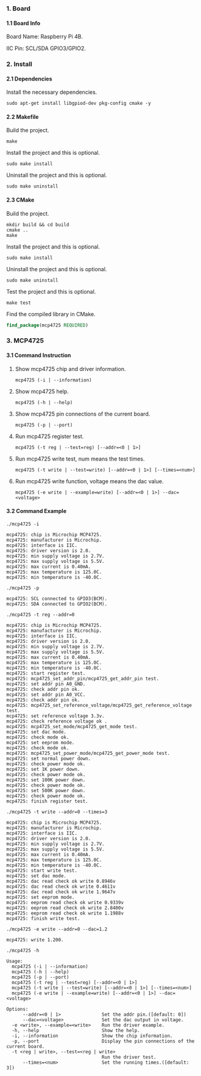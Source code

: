 ### 1. Board

#### 1.1 Board Info

Board Name: Raspberry Pi 4B.

IIC Pin: SCL/SDA GPIO3/GPIO2.

### 2. Install

#### 2.1 Dependencies

Install the necessary dependencies.

```shell
sudo apt-get install libgpiod-dev pkg-config cmake -y
```

#### 2.2 Makefile

Build the project.

```shell
make
```

Install the project and this is optional.

```shell
sudo make install
```

Uninstall the project and this is optional.

```shell
sudo make uninstall
```

#### 2.3 CMake

Build the project.

```shell
mkdir build && cd build 
cmake .. 
make
```

Install the project and this is optional.

```shell
sudo make install
```

Uninstall the project and this is optional.

```shell
sudo make uninstall
```

Test the project and this is optional.

```shell
make test
```

Find the compiled library in CMake. 

```cmake
find_package(mcp4725 REQUIRED)
```

### 3. MCP4725

#### 3.1 Command Instruction

1. Show mcp4725 chip and driver information.

   ```shell
   mcp4725 (-i | --information)
   ```

2. Show mcp4725 help.

   ```shell
   mcp4725 (-h | --help)
   ```

3. Show mcp4725 pin connections of the current board.

   ```shell
   mcp4725 (-p | --port)
   ```

4. Run mcp4725 register test.

   ```shell
   mcp4725 (-t reg | --test=reg) [--addr=<0 | 1>]
   ```

5. Run mcp4725 write test, num means the test times.

   ```shell
   mcp4725 (-t write | --test=write) [--addr=<0 | 1>] [--times=<num>]
   ```

6. Run mcp4725 write function, voltage means the dac value.

   ```shell
   mcp4725 (-e write | --example=write) [--addr=<0 | 1>] --dac=<voltage>
   ```

#### 3.2 Command Example

```shell
./mcp4725 -i

mcp4725: chip is Microchip MCP4725.
mcp4725: manufacturer is Microchip.
mcp4725: interface is IIC.
mcp4725: driver version is 2.0.
mcp4725: min supply voltage is 2.7V.
mcp4725: max supply voltage is 5.5V.
mcp4725: max current is 0.40mA.
mcp4725: max temperature is 125.0C.
mcp4725: min temperature is -40.0C.
```

```shell
./mcp4725 -p

mcp4725: SCL connected to GPIO3(BCM).
mcp4725: SDA connected to GPIO2(BCM).
```

```shell
./mcp4725 -t reg --addr=0

mcp4725: chip is Microchip MCP4725.
mcp4725: manufacturer is Microchip.
mcp4725: interface is IIC.
mcp4725: driver version is 2.0.
mcp4725: min supply voltage is 2.7V.
mcp4725: max supply voltage is 5.5V.
mcp4725: max current is 0.40mA.
mcp4725: max temperature is 125.0C.
mcp4725: min temperature is -40.0C.
mcp4725: start register test.
mcp4725: mcp4725_set_addr_pin/mcp4725_get_addr_pin test.
mcp4725: set addr pin A0_GND.
mcp4725: check addr pin ok.
mcp4725: set addr pin A0_VCC.
mcp4725: check addr pin ok.
mcp4725: mcp4725_set_reference_voltage/mcp4725_get_reference_voltage test.
mcp4725: set reference voltage 3.3v.
mcp4725: check reference voltage ok .
mcp4725: mcp4725_set_mode/mcp4725_get_mode test.
mcp4725: set dac mode.
mcp4725: check mode ok.
mcp4725: set eeprom mode.
mcp4725: check mode ok.
mcp4725: mcp4725_set_power_mode/mcp4725_get_power_mode test.
mcp4725: set normal power down.
mcp4725: check power mode ok.
mcp4725: set 1K power down.
mcp4725: check power mode ok.
mcp4725: set 100K power down.
mcp4725: check power mode ok.
mcp4725: set 500K power down.
mcp4725: check power mode ok.
mcp4725: finish register test.
```

```shell
./mcp4725 -t write --addr=0 --times=3

mcp4725: chip is Microchip MCP4725.
mcp4725: manufacturer is Microchip.
mcp4725: interface is IIC.
mcp4725: driver version is 2.0.
mcp4725: min supply voltage is 2.7V.
mcp4725: max supply voltage is 5.5V.
mcp4725: max current is 0.40mA.
mcp4725: max temperature is 125.0C.
mcp4725: min temperature is -40.0C.
mcp4725: start write test.
mcp4725: set dac mode.
mcp4725: dac read check ok write 0.8946v
mcp4725: dac read check ok write 0.4611v
mcp4725: dac read check ok write 1.9647v
mcp4725: set eeprom mode.
mcp4725: eeprom read check ok write 0.9339v
mcp4725: eeprom read check ok write 2.8400v
mcp4725: eeprom read check ok write 1.1988v
mcp4725: finish write test.
```

```shell
./mcp4725 -e write --addr=0 --dac=1.2

mcp4725: write 1.200.
```

```shell
./mcp4725 -h

Usage:
  mcp4725 (-i | --information)
  mcp4725 (-h | --help)
  mcp4725 (-p | --port)
  mcp4725 (-t reg | --test=reg) [--addr=<0 | 1>]
  mcp4725 (-t write | --test=write) [--addr=<0 | 1>] [--times=<num>]
  mcp4725 (-e write | --example=write) [--addr=<0 | 1>] --dac=<voltage>

Options:
      --addr=<0 | 1>               Set the addr pin.([default: 0])
      --dac=<voltage>              Set the dac output in voltage.
  -e <write>, --example=<write>    Run the driver example.
  -h, --help                       Show the help.
  -i, --information                Show the chip information.
  -p, --port                       Display the pin connections of the current board.
  -t <reg | write>, --test=<reg | write>
                                   Run the driver test.
      --times=<num>                Set the running times.([default: 3])
```

